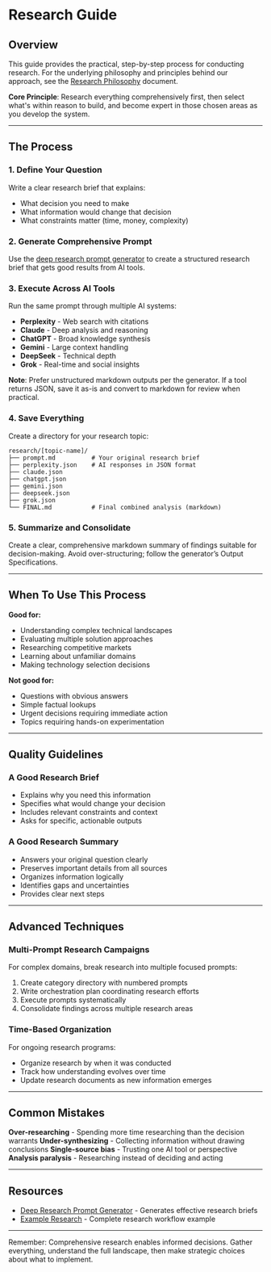 # Research Guide

## Overview

This guide provides the practical, step-by-step process for conducting research. For the underlying philosophy and principles behind our approach, see the [Research Philosophy](./06-research-philosophy.md) document.

**Core Principle**: Research everything comprehensively first, then select what's within reason to build, and become expert in those chosen areas as you develop the system.

---

## The Process

### 1. Define Your Question
Write a clear research brief that explains:
- What decision you need to make
- What information would change that decision
- What constraints matter (time, money, complexity)

### 2. Generate Comprehensive Prompt
Use the [deep research prompt generator](../research/prompts/deep-research-prompt-generator.md) to create a structured research brief that gets good results from AI tools.

### 3. Execute Across AI Tools
Run the same prompt through multiple AI systems:
- **Perplexity** - Web search with citations
- **Claude** - Deep analysis and reasoning
- **ChatGPT** - Broad knowledge synthesis  
- **Gemini** - Large context handling
- **DeepSeek** - Technical depth
- **Grok** - Real-time and social insights

**Note**: Prefer unstructured markdown outputs per the generator. If a tool returns JSON, save it as-is and convert to markdown for review when practical.

### 4. Save Everything
Create a directory for your research topic:
```
research/[topic-name]/
├── prompt.md          # Your original research brief
├── perplexity.json    # AI responses in JSON format
├── claude.json
├── chatgpt.json
├── gemini.json
├── deepseek.json
├── grok.json
└── FINAL.md           # Final combined analysis (markdown)
```

### 5. Summarize and Consolidate
Create a clear, comprehensive markdown summary of findings suitable for decision-making. Avoid over-structuring; follow the generator’s Output Specifications.

---

## When To Use This Process

**Good for:**
- Understanding complex technical landscapes
- Evaluating multiple solution approaches
- Researching competitive markets
- Learning about unfamiliar domains
- Making technology selection decisions

**Not good for:**
- Questions with obvious answers
- Simple factual lookups
- Urgent decisions requiring immediate action
- Topics requiring hands-on experimentation

---

## Quality Guidelines

### A Good Research Brief
- Explains why you need this information
- Specifies what would change your decision
- Includes relevant constraints and context
- Asks for specific, actionable outputs

### A Good Research Summary
- Answers your original question clearly
- Preserves important details from all sources
- Organizes information logically
- Identifies gaps and uncertainties
- Provides clear next steps

---

## Advanced Techniques

### Multi-Prompt Research Campaigns
For complex domains, break research into multiple focused prompts:
1. Create category directory with numbered prompts
2. Write orchestration plan coordinating research efforts
3. Execute prompts systematically
4. Consolidate findings across multiple research areas

### Time-Based Organization
For ongoing research programs:
- Organize research by when it was conducted
- Track how understanding evolves over time
- Update research documents as new information emerges

---

## Common Mistakes

**Over-researching** - Spending more time researching than the decision warrants
**Under-synthesizing** - Collecting information without drawing conclusions
**Single-source bias** - Trusting one AI tool or perspective
**Analysis paralysis** - Researching instead of deciding and acting

---

## Resources

- [Deep Research Prompt Generator](../research/prompts/deep-research-prompt-generator.md) - Generates effective research briefs
- [Example Research](../research/producer-queries/data-exploration-interfaces/) - Complete research workflow example

---

Remember: Comprehensive research enables informed decisions. Gather everything, understand the full landscape, then make strategic choices about what to implement.
